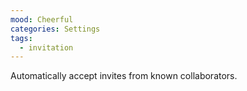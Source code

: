 ```yaml
---
mood: Cheerful
categories: Settings
tags:
  - invitation
---
```

Automatically accept invites from known collaborators.